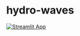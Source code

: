 # hydro-waves

[![Streamlit App](https://static.streamlit.io/badges/streamlit_badge_black_white.svg)](https://share.streamlit.io/pacourbet/hydro-waves/main.py/)
